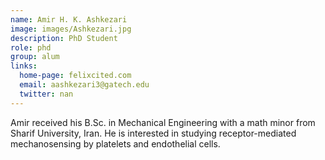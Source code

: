 ```yaml
---
name: Amir H. K. Ashkezari
image: images/Ashkezari.jpg
description: PhD Student
role: phd
group: alum
links:
  home-page: felixcited.com
  email: aashkezari3@gatech.edu
  twitter: nan
---
```


Amir received his B.Sc. in Mechanical Engineering with a math minor from Sharif University, Iran. He is interested in studying receptor-mediated mechanosensing by platelets and endothelial cells.

